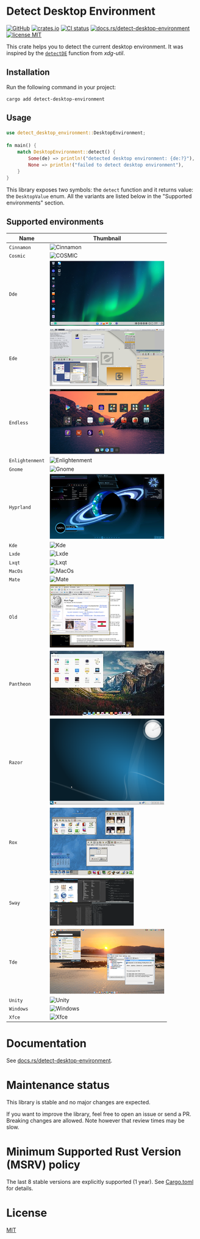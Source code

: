 # Detect Desktop Environment

[![GitHub](https://img.shields.io/badge/GitHub-demurgos%2Fdetect--desktop--environment-informational.svg?maxAge=86400)](https://github.com/demurgos/detect-desktop-environment)
[![crates.io](https://img.shields.io/crates/v/detect-desktop-environment.svg?maxAge=86400)](https://crates.io/crates/detect-desktop-environment)
[![CI status](https://img.shields.io/github/actions/workflow/status/demurgos/detect-desktop-environment/check-rs.svg?branch=main&maxAge=86400)](https://github.com/demurgos/detect-desktop-environment/actions/workflows/check-rs.yml)
[![docs.rs/detect-desktop-environment](https://img.shields.io/docsrs/detect-desktop-environment.svg?maxAge=86400)](https://docs.rs/detect-desktop-environment)
[![license MIT](https://img.shields.io/badge/license-MIT-green)](./LICENSE.md)

This crate helps you to detect the current desktop environment.
It was inspired by the [`detectDE`](https://cgit.freedesktop.org/xdg/xdg-utils/tree/scripts/xdg-utils-common.in?h=fa5805559ad27382ef62110cb23e67d6eb649030#n270)
function from _xdg-util_.

## Installation

Run the following command in your project:
```
cargo add detect-desktop-environment
```

## Usage

```rust
use detect_desktop_environment::DesktopEnvironment;

fn main() {
    match DesktopEnvironment::detect() {
        Some(de) => println!("detected desktop environment: {de:?}"),
        None => println!("failed to detect desktop environment"),
    }
}
```

This library exposes two symbols: the `detect` function and it returns value: the
`DesktopValue` enum. All the variants are listed below in the "Supported environments"
section.

## Supported environments

| Name            | Thumbnail                                        |
|-----------------|--------------------------------------------------|
| `Cinnamon`      | ![Cinnamon](./thumbnails/cinnamon.png)           |
| `Cosmic`        | ![COSMIC](./thumbnails/cosmic.png)               |
| `Dde`           | ![Deepin DE](./thumbnails/dde.png)               |
| `Ede`           | ![EDE](./thumbnails/ede.png)                     |
| `Endless`       | ![Endless](./thumbnails/endless.png)             |
| `Enlightenment` | ![Enlightenment](./thumbnails/enlightenment.png) |
| `Gnome`         | ![Gnome](./thumbnails/gnome.png)                 |
| `Hyprland`      | ![Hyprland](./thumbnails/hyprland.png)           |
| `Kde`           | ![Kde](./thumbnails/kde.png)                     |
| `Lxde`          | ![Lxde](./thumbnails/lxde.png)                   |
| `Lxqt`          | ![Lxqt](./thumbnails/lxqt.png)                   |
| `MacOs`         | ![MacOs](./thumbnails/mac-os.png)                |
| `Mate`          | ![Mate](./thumbnails/mate.png)                   |
| `Old`           | ![Old](./thumbnails/old.png)                     |
| `Pantheon`      | ![Pantheon](./thumbnails/pantheon.png)           |
| `Razor`         | ![Razor](./thumbnails/razor.png)                 |
| `Rox`           | ![Rox](./thumbnails/rox.png)                     |
| `Sway`          | ![Sway](./thumbnails/sway.png)                   |
| `Tde`           | ![Tde](./thumbnails/tde.png)                     |
| `Unity`         | ![Unity](./thumbnails/unity.png)                 |
| `Windows`       | ![Windows](./thumbnails/windows.png)             |
| `Xfce`          | ![Xfce](./thumbnails/xfce.png)                   |

# Documentation

See [docs.rs/detect-desktop-environment](https://docs.rs/detect-desktop-environment).

# Maintenance status

This library is stable and no major changes are expected.

If you want to improve the library, feel free to open an issue or send a PR. Breaking changes are allowed.
Note however that review times may be slow.

# Minimum Supported Rust Version (MSRV) policy

The last 8 stable versions are explicitly supported (1 year). See [Cargo.toml](./Cargo.toml) for details.

# License

[MIT](./LICENSE.md)
